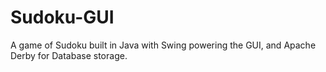 # Sudoku-GUI
A game of Sudoku built in Java with Swing powering the GUI, and Apache Derby for Database storage.
